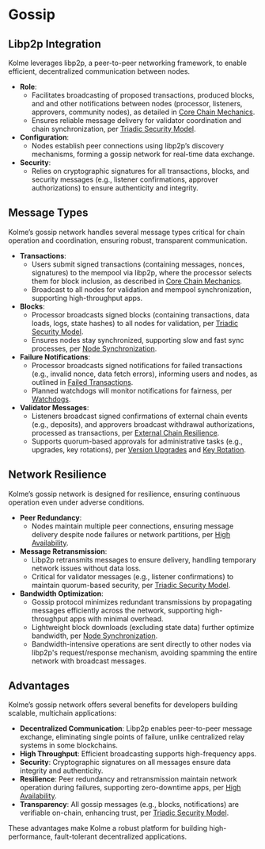 # Gossip

<!-- toc -->

## Libp2p Integration

Kolme leverages libp2p, a peer-to-peer networking framework, to enable efficient, decentralized communication between nodes.

- **Role**:
  - Facilitates broadcasting of proposed transactions, produced blocks, and and other notifications between nodes (processor, listeners, approvers, community nodes), as detailed in [Core Chain Mechanics](core-mechanics.md).
  - Ensures reliable message delivery for validator coordination and chain synchronization, per [Triadic Security Model](triadic-security.md).
- **Configuration**:
  - Nodes establish peer connections using libp2p’s discovery mechanisms, forming a gossip network for real-time data exchange.
- **Security**:
  - Relies on cryptographic signatures for all transactions, blocks, and security messages (e.g., listener confirmations, approver authorizations) to ensure authenticity and integrity.

## Message Types

Kolme’s gossip network handles several message types critical for chain operation and coordination, ensuring robust, transparent communication.

- **Transactions**:
  - Users submit signed transactions (containing messages, nonces, signatures) to the mempool via libp2p, where the processor selects them for block inclusion, as described in [Core Chain Mechanics](core-mechanics.md).
  - Broadcast to all nodes for validation and mempool synchronization, supporting high-throughput apps.
- **Blocks**:
  - Processor broadcasts signed blocks (containing transactions, data loads, logs, state hashes) to all nodes for validation, per [Triadic Security Model](triadic-security.md).
  - Ensures nodes stay synchronized, supporting slow and fast sync processes, per [Node Synchronization](node-sync.md).
- **Failure Notifications**:
  - Processor broadcasts signed notifications for failed transactions (e.g., invalid nonce, data fetch errors), informing users and nodes, as outlined in [Failed Transactions](failed-transactions.md).
  - Planned watchdogs will monitor notifications for fairness, per [Watchdogs](watchdogs.md).
- **Validator Messages**:
  - Listeners broadcast signed confirmations of external chain events (e.g., deposits), and approvers broadcast withdrawal authorizations, processed as transactions, per [External Chain Resilience](external-chain-resilience.md).
  - Supports quorum-based approvals for administrative tasks (e.g., upgrades, key rotations), per [Version Upgrades](version-upgrades.md) and [Key Rotation](key-rotation.md).

## Network Resilience

Kolme’s gossip network is designed for resilience, ensuring continuous operation even under adverse conditions.

- **Peer Redundancy**:
  - Nodes maintain multiple peer connections, ensuring message delivery despite node failures or network partitions, per [High Availability](high-availability.md).
- **Message Retransmission**:
  - Libp2p retransmits messages to ensure delivery, handling temporary network issues without data loss.
  - Critical for validator messages (e.g., listener confirmations) to maintain quorum-based security, per [Triadic Security Model](triadic-security.md).
- **Bandwidth Optimization**:
  - Gossip protocol minimizes redundant transmissions by propagating messages efficiently across the network, supporting high-throughput apps with minimal overhead.
  - Lightweight block downloads (excluding state data) further optimize bandwidth, per [Node Synchronization](node-sync.md).
  - Bandwidth-intensive operations are sent directly to other nodes via libp2p's request/response mechanism, avoiding spamming the entire network with broadcast messages.

## Advantages

Kolme’s gossip network offers several benefits for developers building scalable, multichain applications:

- **Decentralized Communication**: Libp2p enables peer-to-peer message exchange, eliminating single points of failure, unlike centralized relay systems in some blockchains.
- **High Throughput**: Efficient broadcasting supports high-frequency apps.
- **Security**: Cryptographic signatures on all messages ensure data integrity and authenticity.
- **Resilience**: Peer redundancy and retransmission maintain network operation during failures, supporting zero-downtime apps, per [High Availability](high-availability.md).
- **Transparency**: All gossip messages (e.g., blocks, notifications) are verifiable on-chain, enhancing trust, per [Triadic Security Model](triadic-security.md).

These advantages make Kolme a robust platform for building high-performance, fault-tolerant decentralized applications.
